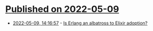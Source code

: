 # [Published on 2022-05-09](index.md)

* [2022-05-09, 14:16:57](https://news.ycombinator.com/item?id=31314274) - [Is Erlang an albatross to Elixir adoption?](https://news.ycombinator.com/item?id=31314274)
